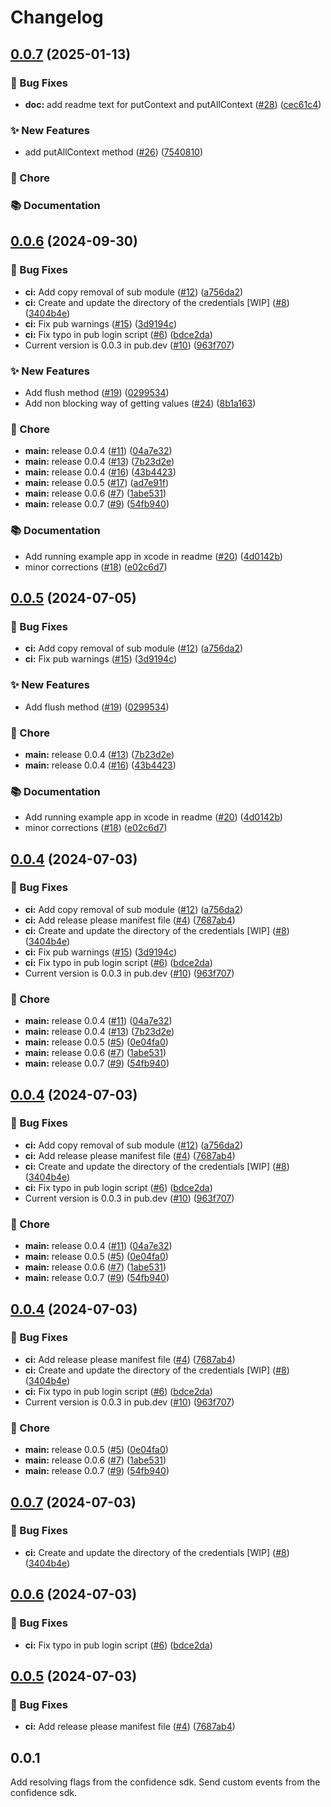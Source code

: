 # Changelog

## [0.0.7](https://github.com/spotify/confidence-sdk-flutter/compare/0.0.6...0.0.7) (2025-01-13)


### 🐛 Bug Fixes

* **doc:** add readme text for putContext and putAllContext ([#28](https://github.com/spotify/confidence-sdk-flutter/issues/28)) ([cec61c4](https://github.com/spotify/confidence-sdk-flutter/commit/cec61c4a396e6c15a3494c0166735ebd5f13ae4f))


### ✨ New Features

* add putAllContext method ([#26](https://github.com/spotify/confidence-sdk-flutter/issues/26)) ([7540810](https://github.com/spotify/confidence-sdk-flutter/commit/7540810ee5bfeb5284544e6f3313f87eccd52393))


### 🧹 Chore



### 📚 Documentation


## [0.0.6](https://github.com/spotify/confidence-sdk-flutter/compare/0.0.5...0.0.6) (2024-09-30)


### 🐛 Bug Fixes

* **ci:** Add copy removal of sub module ([#12](https://github.com/spotify/confidence-sdk-flutter/issues/12)) ([a756da2](https://github.com/spotify/confidence-sdk-flutter/commit/a756da2c5da4a85deb3f26d3813d50e7bda7a020))
* **ci:** Create and update the directory of the credentials [WIP]  ([#8](https://github.com/spotify/confidence-sdk-flutter/issues/8)) ([3404b4e](https://github.com/spotify/confidence-sdk-flutter/commit/3404b4e8658ba3d6726ca2b6e1cea9389723dbea))
* **ci:** Fix pub warnings ([#15](https://github.com/spotify/confidence-sdk-flutter/issues/15)) ([3d9194c](https://github.com/spotify/confidence-sdk-flutter/commit/3d9194c4d9f059d9803ad4f690b8bf6653600d40))
* **ci:** Fix typo in pub login script ([#6](https://github.com/spotify/confidence-sdk-flutter/issues/6)) ([bdce2da](https://github.com/spotify/confidence-sdk-flutter/commit/bdce2da75b7bb2c21a68a09e012d43184709416f))
* Current version is 0.0.3 in pub.dev ([#10](https://github.com/spotify/confidence-sdk-flutter/issues/10)) ([963f707](https://github.com/spotify/confidence-sdk-flutter/commit/963f7077ef825284359f03bcea63c849de214083))


### ✨ New Features

* Add flush method ([#19](https://github.com/spotify/confidence-sdk-flutter/issues/19)) ([0299534](https://github.com/spotify/confidence-sdk-flutter/commit/02995341c06e0d5e2343857da6394511d6c26b88))
* Add non blocking way of getting values ([#24](https://github.com/spotify/confidence-sdk-flutter/issues/24)) ([8b1a163](https://github.com/spotify/confidence-sdk-flutter/commit/8b1a1639c4a66ed2dd33854ff61638f693484df5))


### 🧹 Chore

* **main:** release 0.0.4 ([#11](https://github.com/spotify/confidence-sdk-flutter/issues/11)) ([04a7e32](https://github.com/spotify/confidence-sdk-flutter/commit/04a7e328101165ffd4cee04ffe20853d3db4865a))
* **main:** release 0.0.4 ([#13](https://github.com/spotify/confidence-sdk-flutter/issues/13)) ([7b23d2e](https://github.com/spotify/confidence-sdk-flutter/commit/7b23d2e8f1008322e3e3ba4b54118ed063aaf37d))
* **main:** release 0.0.4 ([#16](https://github.com/spotify/confidence-sdk-flutter/issues/16)) ([43b4423](https://github.com/spotify/confidence-sdk-flutter/commit/43b4423e88aeb7869c50b2ef3e6155958475004c))
* **main:** release 0.0.5 ([#17](https://github.com/spotify/confidence-sdk-flutter/issues/17)) ([ad7e91f](https://github.com/spotify/confidence-sdk-flutter/commit/ad7e91f4bbbd55666caca8d0870828ebe6aca986))
* **main:** release 0.0.6 ([#7](https://github.com/spotify/confidence-sdk-flutter/issues/7)) ([1abe531](https://github.com/spotify/confidence-sdk-flutter/commit/1abe53137d7d0f12951d657f7263b53e1ce54801))
* **main:** release 0.0.7 ([#9](https://github.com/spotify/confidence-sdk-flutter/issues/9)) ([54fb940](https://github.com/spotify/confidence-sdk-flutter/commit/54fb9406e0f418b70a876f8b4df5e6217fbc499b))


### 📚 Documentation

* Add running example app in xcode in readme ([#20](https://github.com/spotify/confidence-sdk-flutter/issues/20)) ([4d0142b](https://github.com/spotify/confidence-sdk-flutter/commit/4d0142b45e58a1f5bb5ae9771a1a40615916ab66))
* minor corrections ([#18](https://github.com/spotify/confidence-sdk-flutter/issues/18)) ([e02c6d7](https://github.com/spotify/confidence-sdk-flutter/commit/e02c6d720d7c5bf6ece0bfcf39b7f5965aa7acde))

## [0.0.5](https://github.com/spotify/confidence-sdk-flutter/compare/0.0.4...0.0.5) (2024-07-05)


### 🐛 Bug Fixes

* **ci:** Add copy removal of sub module ([#12](https://github.com/spotify/confidence-sdk-flutter/issues/12)) ([a756da2](https://github.com/spotify/confidence-sdk-flutter/commit/a756da2c5da4a85deb3f26d3813d50e7bda7a020))
* **ci:** Fix pub warnings ([#15](https://github.com/spotify/confidence-sdk-flutter/issues/15)) ([3d9194c](https://github.com/spotify/confidence-sdk-flutter/commit/3d9194c4d9f059d9803ad4f690b8bf6653600d40))


### ✨ New Features

* Add flush method ([#19](https://github.com/spotify/confidence-sdk-flutter/issues/19)) ([0299534](https://github.com/spotify/confidence-sdk-flutter/commit/02995341c06e0d5e2343857da6394511d6c26b88))


### 🧹 Chore

* **main:** release 0.0.4 ([#13](https://github.com/spotify/confidence-sdk-flutter/issues/13)) ([7b23d2e](https://github.com/spotify/confidence-sdk-flutter/commit/7b23d2e8f1008322e3e3ba4b54118ed063aaf37d))
* **main:** release 0.0.4 ([#16](https://github.com/spotify/confidence-sdk-flutter/issues/16)) ([43b4423](https://github.com/spotify/confidence-sdk-flutter/commit/43b4423e88aeb7869c50b2ef3e6155958475004c))


### 📚 Documentation

* Add running example app in xcode in readme ([#20](https://github.com/spotify/confidence-sdk-flutter/issues/20)) ([4d0142b](https://github.com/spotify/confidence-sdk-flutter/commit/4d0142b45e58a1f5bb5ae9771a1a40615916ab66))
* minor corrections ([#18](https://github.com/spotify/confidence-sdk-flutter/issues/18)) ([e02c6d7](https://github.com/spotify/confidence-sdk-flutter/commit/e02c6d720d7c5bf6ece0bfcf39b7f5965aa7acde))

## [0.0.4](https://github.com/spotify/confidence-sdk-flutter/compare/v0.0.3...0.0.4) (2024-07-03)


### 🐛 Bug Fixes

* **ci:** Add copy removal of sub module ([#12](https://github.com/spotify/confidence-sdk-flutter/issues/12)) ([a756da2](https://github.com/spotify/confidence-sdk-flutter/commit/a756da2c5da4a85deb3f26d3813d50e7bda7a020))
* **ci:** Add release please manifest file ([#4](https://github.com/spotify/confidence-sdk-flutter/issues/4)) ([7687ab4](https://github.com/spotify/confidence-sdk-flutter/commit/7687ab4da3151fc70d21beec495762085408a47e))
* **ci:** Create and update the directory of the credentials [WIP]  ([#8](https://github.com/spotify/confidence-sdk-flutter/issues/8)) ([3404b4e](https://github.com/spotify/confidence-sdk-flutter/commit/3404b4e8658ba3d6726ca2b6e1cea9389723dbea))
* **ci:** Fix pub warnings ([#15](https://github.com/spotify/confidence-sdk-flutter/issues/15)) ([3d9194c](https://github.com/spotify/confidence-sdk-flutter/commit/3d9194c4d9f059d9803ad4f690b8bf6653600d40))
* **ci:** Fix typo in pub login script ([#6](https://github.com/spotify/confidence-sdk-flutter/issues/6)) ([bdce2da](https://github.com/spotify/confidence-sdk-flutter/commit/bdce2da75b7bb2c21a68a09e012d43184709416f))
* Current version is 0.0.3 in pub.dev ([#10](https://github.com/spotify/confidence-sdk-flutter/issues/10)) ([963f707](https://github.com/spotify/confidence-sdk-flutter/commit/963f7077ef825284359f03bcea63c849de214083))


### 🧹 Chore

* **main:** release 0.0.4 ([#11](https://github.com/spotify/confidence-sdk-flutter/issues/11)) ([04a7e32](https://github.com/spotify/confidence-sdk-flutter/commit/04a7e328101165ffd4cee04ffe20853d3db4865a))
* **main:** release 0.0.4 ([#13](https://github.com/spotify/confidence-sdk-flutter/issues/13)) ([7b23d2e](https://github.com/spotify/confidence-sdk-flutter/commit/7b23d2e8f1008322e3e3ba4b54118ed063aaf37d))
* **main:** release 0.0.5 ([#5](https://github.com/spotify/confidence-sdk-flutter/issues/5)) ([0e04fa0](https://github.com/spotify/confidence-sdk-flutter/commit/0e04fa001089f999e591fba2fac95de0cde65e2c))
* **main:** release 0.0.6 ([#7](https://github.com/spotify/confidence-sdk-flutter/issues/7)) ([1abe531](https://github.com/spotify/confidence-sdk-flutter/commit/1abe53137d7d0f12951d657f7263b53e1ce54801))
* **main:** release 0.0.7 ([#9](https://github.com/spotify/confidence-sdk-flutter/issues/9)) ([54fb940](https://github.com/spotify/confidence-sdk-flutter/commit/54fb9406e0f418b70a876f8b4df5e6217fbc499b))

## [0.0.4](https://github.com/spotify/confidence-sdk-flutter/compare/v0.0.3...0.0.4) (2024-07-03)


### 🐛 Bug Fixes

* **ci:** Add copy removal of sub module ([#12](https://github.com/spotify/confidence-sdk-flutter/issues/12)) ([a756da2](https://github.com/spotify/confidence-sdk-flutter/commit/a756da2c5da4a85deb3f26d3813d50e7bda7a020))
* **ci:** Add release please manifest file ([#4](https://github.com/spotify/confidence-sdk-flutter/issues/4)) ([7687ab4](https://github.com/spotify/confidence-sdk-flutter/commit/7687ab4da3151fc70d21beec495762085408a47e))
* **ci:** Create and update the directory of the credentials [WIP]  ([#8](https://github.com/spotify/confidence-sdk-flutter/issues/8)) ([3404b4e](https://github.com/spotify/confidence-sdk-flutter/commit/3404b4e8658ba3d6726ca2b6e1cea9389723dbea))
* **ci:** Fix typo in pub login script ([#6](https://github.com/spotify/confidence-sdk-flutter/issues/6)) ([bdce2da](https://github.com/spotify/confidence-sdk-flutter/commit/bdce2da75b7bb2c21a68a09e012d43184709416f))
* Current version is 0.0.3 in pub.dev ([#10](https://github.com/spotify/confidence-sdk-flutter/issues/10)) ([963f707](https://github.com/spotify/confidence-sdk-flutter/commit/963f7077ef825284359f03bcea63c849de214083))


### 🧹 Chore

* **main:** release 0.0.4 ([#11](https://github.com/spotify/confidence-sdk-flutter/issues/11)) ([04a7e32](https://github.com/spotify/confidence-sdk-flutter/commit/04a7e328101165ffd4cee04ffe20853d3db4865a))
* **main:** release 0.0.5 ([#5](https://github.com/spotify/confidence-sdk-flutter/issues/5)) ([0e04fa0](https://github.com/spotify/confidence-sdk-flutter/commit/0e04fa001089f999e591fba2fac95de0cde65e2c))
* **main:** release 0.0.6 ([#7](https://github.com/spotify/confidence-sdk-flutter/issues/7)) ([1abe531](https://github.com/spotify/confidence-sdk-flutter/commit/1abe53137d7d0f12951d657f7263b53e1ce54801))
* **main:** release 0.0.7 ([#9](https://github.com/spotify/confidence-sdk-flutter/issues/9)) ([54fb940](https://github.com/spotify/confidence-sdk-flutter/commit/54fb9406e0f418b70a876f8b4df5e6217fbc499b))

## [0.0.4](https://github.com/spotify/confidence-sdk-flutter/compare/v0.0.3...0.0.4) (2024-07-03)


### 🐛 Bug Fixes

* **ci:** Add release please manifest file ([#4](https://github.com/spotify/confidence-sdk-flutter/issues/4)) ([7687ab4](https://github.com/spotify/confidence-sdk-flutter/commit/7687ab4da3151fc70d21beec495762085408a47e))
* **ci:** Create and update the directory of the credentials [WIP]  ([#8](https://github.com/spotify/confidence-sdk-flutter/issues/8)) ([3404b4e](https://github.com/spotify/confidence-sdk-flutter/commit/3404b4e8658ba3d6726ca2b6e1cea9389723dbea))
* **ci:** Fix typo in pub login script ([#6](https://github.com/spotify/confidence-sdk-flutter/issues/6)) ([bdce2da](https://github.com/spotify/confidence-sdk-flutter/commit/bdce2da75b7bb2c21a68a09e012d43184709416f))
* Current version is 0.0.3 in pub.dev ([#10](https://github.com/spotify/confidence-sdk-flutter/issues/10)) ([963f707](https://github.com/spotify/confidence-sdk-flutter/commit/963f7077ef825284359f03bcea63c849de214083))


### 🧹 Chore

* **main:** release 0.0.5 ([#5](https://github.com/spotify/confidence-sdk-flutter/issues/5)) ([0e04fa0](https://github.com/spotify/confidence-sdk-flutter/commit/0e04fa001089f999e591fba2fac95de0cde65e2c))
* **main:** release 0.0.6 ([#7](https://github.com/spotify/confidence-sdk-flutter/issues/7)) ([1abe531](https://github.com/spotify/confidence-sdk-flutter/commit/1abe53137d7d0f12951d657f7263b53e1ce54801))
* **main:** release 0.0.7 ([#9](https://github.com/spotify/confidence-sdk-flutter/issues/9)) ([54fb940](https://github.com/spotify/confidence-sdk-flutter/commit/54fb9406e0f418b70a876f8b4df5e6217fbc499b))

## [0.0.7](https://github.com/spotify/confidence-sdk-flutter/compare/0.0.6...0.0.7) (2024-07-03)


### 🐛 Bug Fixes

* **ci:** Create and update the directory of the credentials [WIP]  ([#8](https://github.com/spotify/confidence-sdk-flutter/issues/8)) ([3404b4e](https://github.com/spotify/confidence-sdk-flutter/commit/3404b4e8658ba3d6726ca2b6e1cea9389723dbea))

## [0.0.6](https://github.com/spotify/confidence-sdk-flutter/compare/0.0.5...0.0.6) (2024-07-03)


### 🐛 Bug Fixes

* **ci:** Fix typo in pub login script ([#6](https://github.com/spotify/confidence-sdk-flutter/issues/6)) ([bdce2da](https://github.com/spotify/confidence-sdk-flutter/commit/bdce2da75b7bb2c21a68a09e012d43184709416f))

## [0.0.5](https://github.com/spotify/confidence-sdk-flutter/compare/v0.0.4...0.0.5) (2024-07-03)


### 🐛 Bug Fixes

* **ci:** Add release please manifest file ([#4](https://github.com/spotify/confidence-sdk-flutter/issues/4)) ([7687ab4](https://github.com/spotify/confidence-sdk-flutter/commit/7687ab4da3151fc70d21beec495762085408a47e))

## 0.0.1

Add resolving flags from the confidence sdk.
Send custom events from the confidence sdk.
